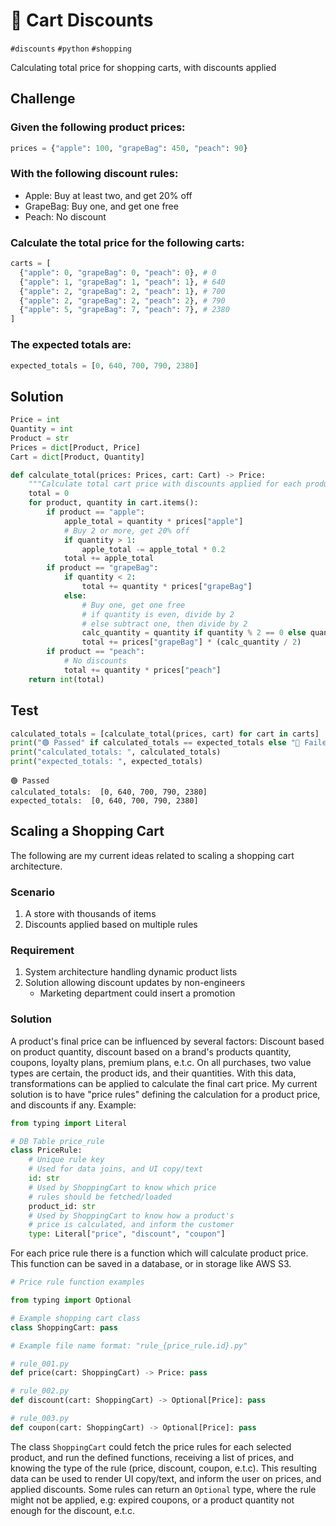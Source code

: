 # 🛒 Cart Discounts

`#discounts` `#python` `#shopping`

Calculating total price for shopping carts, with discounts applied

## Challenge

### Given the following product prices:


```python
prices = {"apple": 100, "grapeBag": 450, "peach": 90}
```

### With the following discount rules:

- Apple: Buy at least two, and get 20% off
- GrapeBag: Buy one, and get one free
- Peach: No discount

### Calculate the total price for the following carts:


```python
carts = [
  {"apple": 0, "grapeBag": 0, "peach": 0}, # 0
  {"apple": 1, "grapeBag": 1, "peach": 1}, # 640
  {"apple": 2, "grapeBag": 2, "peach": 1}, # 700
  {"apple": 2, "grapeBag": 2, "peach": 2}, # 790
  {"apple": 5, "grapeBag": 7, "peach": 7}, # 2380
]
```

### The expected totals are:


```python
expected_totals = [0, 640, 700, 790, 2380]
```

## Solution


```python
Price = int
Quantity = int
Product = str
Prices = dict[Product, Price]
Cart = dict[Product, Quantity]

def calculate_total(prices: Prices, cart: Cart) -> Price:
    """Calculate total cart price with discounts applied for each product"""
    total = 0
    for product, quantity in cart.items():
        if product == "apple":
            apple_total = quantity * prices["apple"]
            # Buy 2 or more, get 20% off
            if quantity > 1:
                apple_total -= apple_total * 0.2
            total += apple_total
        if product == "grapeBag":
            if quantity < 2:
                total += quantity * prices["grapeBag"]
            else:
                # Buy one, get one free
                # if quantity is even, divide by 2
                # else subtract one, then divide by 2
                calc_quantity = quantity if quantity % 2 == 0 else quantity - 1
                total += prices["grapeBag"] * (calc_quantity / 2)
        if product == "peach":
            # No discounts
            total += quantity * prices["peach"]
    return int(total)
```

## Test


```python
calculated_totals = [calculate_total(prices, cart) for cart in carts]
print("🟢 Passed" if calculated_totals == expected_totals else "🔴 Failed")
print("calculated_totals: ", calculated_totals)
print("expected_totals: ", expected_totals)
```

    🟢 Passed
    calculated_totals:  [0, 640, 700, 790, 2380]
    expected_totals:  [0, 640, 700, 790, 2380]


## Scaling a Shopping Cart

The following are my current ideas related to scaling a shopping cart architecture.

### Scenario

1. A store with thousands of items
2. Discounts applied based on multiple rules

### Requirement

1. System architecture handling dynamic product lists  
2. Solution allowing discount updates by non-engineers 
    - Marketing department could insert a promotion

### Solution

A product's final price can be influenced by several factors: Discount based on product quantity, discount based on a brand's products quantity, coupons, loyalty plans, premium plans, e.t.c. On all purchases, two value types are certain, the product ids, and their quantities. With this data, transformations can be applied to calculate the final cart price. My current solution is to have "price rules" defining the calculation for a product price, and discounts if any. Example:


```python
from typing import Literal

# DB Table price_rule
class PriceRule:
    # Unique rule key
    # Used for data joins, and UI copy/text
    id: str
    # Used by ShoppingCart to know which price
    # rules should be fetched/loaded
    product_id: str
    # Used by ShoppingCart to know how a product's
    # price is calculated, and inform the customer
    type: Literal["price", "discount", "coupon"]
```

For each price rule there is a function which will calculate product price. This function can be saved in a database, or in storage like AWS S3.


```python
# Price rule function examples

from typing import Optional

# Example shopping cart class
class ShoppingCart: pass

# Example file name format: "rule_{price_rule.id}.py"

# rule_001.py
def price(cart: ShoppingCart) -> Price: pass

# rule_002.py
def discount(cart: ShoppingCart) -> Optional[Price]: pass

# rule_003.py
def coupon(cart: ShoppingCart) -> Optional[Price]: pass
```

The class `ShoppingCart` could fetch the price rules for each selected product, and run the defined functions, receiving a list of prices, and knowing the type of the rule  (price, discount, coupon, e.t.c). This resulting data can be used to render UI copy/text, and inform the user on prices, and applied discounts. Some rules can return an `Optional` type, where the rule might not be applied, e.g: expired coupons, or a product quantity not enough for the discount, e.t.c.

